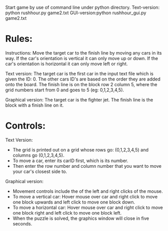 Start game by use of command line under python directory.
Text-version: python rushhour.py game2.txt
GUI-version:python rushhour_gui.py game2.txt

# Rules:
Instructions: Move the target car to the finish line by moving any cars in its way. If the car's orientation is vertical it can only move up or down. If the car's orientation is horizontal it can only move left or right.
	
Text version: The target car is the first car in the input text file which is given the ID: 0. The other cars ID's are based on the order they are added onto the board. The finish line is on the block row 2 column 5, where the grid numbers start from 0 and goes to 5 (eg: 0,1,2,3,4,5). 
	
Graphical version: The target car is the fighter jet. The finish line is the block with a finish line on it.


# Controls:
Text Version: 
- The grid is printed out on a grid whose rows go: (0,1,2,3,4,5) and columns go (0,1,2,3,4,5).
- To move a car, enter its carID first, which is its number.
- Then enter the row number and column number that you want to move your car's closest side to.
	
Graphical version: 
- Movement controls include the of the left and right clicks of the mouse.
- To move a vertical car: Hover mouse over car and right click to move one block upwards and left click to move one block down.
- To move a horizontal car: Hover mouse over car and right click to move one block right and left click to move one block left.
- When the puzzle is solved, the graphics window will close in five seconds.
